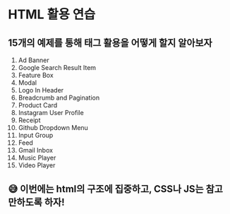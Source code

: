 # HTML 활용 연습

## 15개의 예제를 통해 태그 활용을 어떻게 할지 알아보자

1. Ad Banner
2. Google Search Result Item
3. Feature Box
4. Modal
5. Logo In Header
6. Breadcrumb and Pagination
7. Product Card
8. Instagram User Profile
9. Receipt
10. Github Dropdown Menu
11. Input Group
12. Feed
13. Gmail Inbox
14. Music Player
15. Video Player

## 😅 이번에는 html의 구조에 집중하고, CSS나 JS는 참고만하도록 하자!
